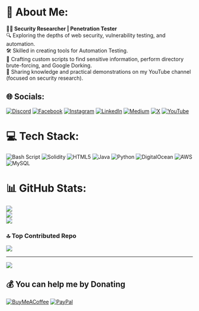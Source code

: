 # 💫 About Me:
 **👨‍💻 Security Researcher | Penetration Tester**<br>🔍 Exploring the depths of web security, vulnerability testing, and automation.<br>🛠️ Skilled in creating tools for Automation Testing.<br>📜 Crafting custom scripts to find sensitive information, perform directory brute-forcing, and Google Dorking.<br>🎥 Sharing knowledge and practical demonstrations on my YouTube channel (focused on security research).


## 🌐 Socials:
[![Discord](https://img.shields.io/badge/Discord-%237289DA.svg?logo=discord&logoColor=white)](https://discord.gg/suryesh_92) [![Facebook](https://img.shields.io/badge/Facebook-%231877F2.svg?logo=Facebook&logoColor=white)](https://facebook.com/Billubadmos) [![Instagram](https://img.shields.io/badge/Instagram-%23E4405F.svg?logo=Instagram&logoColor=white)](https://instagram.com/suryesh_92) [![LinkedIn](https://img.shields.io/badge/LinkedIn-%230077B5.svg?logo=linkedin&logoColor=white)](https://linkedin.com/in/dhananjay-kumar-suryesh-535995220) [![Medium](https://img.shields.io/badge/Medium-12100E?logo=medium&logoColor=white)](https://medium.com/@suryesh92) [![X](https://img.shields.io/badge/X-black.svg?logo=X&logoColor=white)](https://x.com/suryesh_92) [![YouTube](https://img.shields.io/badge/YouTube-%23FF0000.svg?logo=YouTube&logoColor=white)](https://youtube.com/@suryesh_92) 

# 💻 Tech Stack:
![Bash Script](https://img.shields.io/badge/bash_script-%23121011.svg?style=for-the-badge&logo=gnu-bash&logoColor=white) ![Solidity](https://img.shields.io/badge/Solidity-%23363636.svg?style=for-the-badge&logo=solidity&logoColor=white) ![HTML5](https://img.shields.io/badge/html5-%23E34F26.svg?style=for-the-badge&logo=html5&logoColor=white) ![Java](https://img.shields.io/badge/java-%23ED8B00.svg?style=for-the-badge&logo=openjdk&logoColor=white) ![Python](https://img.shields.io/badge/python-3670A0?style=for-the-badge&logo=python&logoColor=ffdd54) ![DigitalOcean](https://img.shields.io/badge/DigitalOcean-%230167ff.svg?style=for-the-badge&logo=digitalOcean&logoColor=white) ![AWS](https://img.shields.io/badge/AWS-%23FF9900.svg?style=for-the-badge&logo=amazon-aws&logoColor=white) ![MySQL](https://img.shields.io/badge/mysql-4479A1.svg?style=for-the-badge&logo=mysql&logoColor=white)
# 📊 GitHub Stats:
![](https://github-readme-stats.vercel.app/api?username=Suryesh&theme=github_dark&hide_border=false&include_all_commits=true&count_private=true)<br/>
![](https://github-readme-streak-stats.herokuapp.com/?user=Suryesh&theme=github_dark&hide_border=false)<br/>
![](https://github-readme-stats.vercel.app/api/top-langs/?username=Suryesh&theme=github_dark&hide_border=false&include_all_commits=true&count_private=true&layout=compact)

### 🔝 Top Contributed Repo
![](https://github-contributor-stats.vercel.app/api?username=Suryesh&limit=5&theme=radical&combine_all_yearly_contributions=true)

---
[![](https://visitcount.itsvg.in/api?id=Suryesh&icon=0&color=0)](https://visitcount.itsvg.in)

  ## 💰 You can help me by Donating
  [![BuyMeACoffee](https://img.shields.io/badge/Buy%20Me%20a%20Coffee-ffdd00?style=for-the-badge&logo=buy-me-a-coffee&logoColor=black)](https://buymeacoffee.com/suryesh_92) [![PayPal](https://img.shields.io/badge/PayPal-00457C?style=for-the-badge&logo=paypal&logoColor=white)](https://paypal.me/@Suryesh92) 

  
<!-- Proudly created with GPRM ( https://gprm.itsvg.in ) -->
